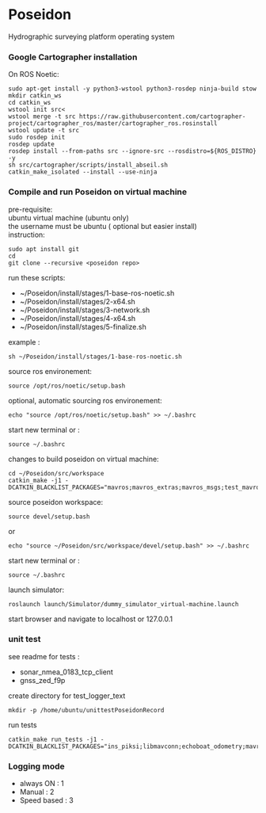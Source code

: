 # Poseidon
Hydrographic surveying platform operating system


### Google Cartographer installation

On ROS Noetic:

```
sudo apt-get install -y python3-wstool python3-rosdep ninja-build stow
mkdir catkin_ws
cd catkin_ws
wstool init src<
wstool merge -t src https://raw.githubusercontent.com/cartographer-project/cartographer_ros/master/cartographer_ros.rosinstall
wstool update -t src
sudo rosdep init
rosdep update
rosdep install --from-paths src --ignore-src --rosdistro=${ROS_DISTRO} -y
sh src/cartographer/scripts/install_abseil.sh
catkin_make_isolated --install --use-ninja
```

### Compile and run Poseidon on virtual machine

pre-requisite: \
ubuntu virtual machine (ubuntu only) \
the username must be ubuntu ( optional but easier install) \
instruction:
```
sudo apt install git
cd
git clone --recursive <poseidon repo>
```
run these scripts:
- ~/Poseidon/install/stages/1-base-ros-noetic.sh
- ~/Poseidon/install/stages/2-x64.sh
- ~/Poseidon/install/stages/3-network.sh
- ~/Poseidon/install/stages/4-x64.sh
- ~/Poseidon/install/stages/5-finalize.sh

example :
```
sh ~/Poseidon/install/stages/1-base-ros-noetic.sh
```
source ros environement:
```
source /opt/ros/noetic/setup.bash
```

optional, automatic sourcing ros environement:
```
echo "source /opt/ros/noetic/setup.bash" >> ~/.bashrc
```
start new terminal or :
```
source ~/.bashrc
```

changes to build poseidon on virtual machine:
```
cd ~/Poseidon/src/workspace
catkin_make -j1 -DCATKIN_BLACKLIST_PACKAGES="mavros;mavros_extras;mavros_msgs;test_mavros;libmavconn;echoboat_odometry;raspberrypi_vitals"
```
source poseidon workspace:
```
source devel/setup.bash
```
or
```
echo "source ~/Poseidon/src/workspace/devel/setup.bash" >> ~/.bashrc
```
start new terminal or :
```
source ~/.bashrc
```

launch simulator:
```
roslaunch launch/Simulator/dummy_simulator_virtual-machine.launch
```

start browser and navigate to localhost or 127.0.0.1

### unit test

see readme for tests :
- sonar_nmea_0183_tcp_client
- gnss_zed_f9p

create directory for test_logger_text
```
mkdir -p /home/ubuntu/unittestPoseidonRecord
```

run tests
```
catkin_make run_tests -j1 -DCATKIN_BLACKLIST_PACKAGES="ins_piksi;libmavconn;echoboat_odometry;mavros_msgs;mavros;mavros_extras;test_mavros;gnss_mosaic_x5;imu_bno055;sonar_imagenex852;inertial_sense;raspberrypi_vitals;imu_null;sonar_dummy;gnss_dummy"

```

### Logging mode

- always ON : 1
- Manual : 2
- Speed based : 3


